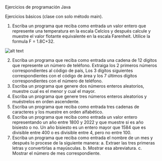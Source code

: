 Ejercicios de programación Java

Ejercicios básicos (clase con solo método main).
1. Escriba un programa que reciba como entrada un valor entero que represente una
temperatura en la escala Celcios y después calcule y muestre el valor flotante
equivalente en la escala Farenheit. Utilice la formula F = 1.8C+32.

![alt text](https://pin.it/6aboBGFTr)

2. Escriba un programa que reciba como entrada una cadena de 12 dígitos que represente
un número de teléfono. Extraiga los 2 primeros números correspondientes al código de
país, Los 3 dígitos siguientes correspondientes con el código de área y los 7 últimos
dígitos correspondientes con el número de teléfono.
3. Escriba un programa que genere dos números enteros aleatorios, muestre cual es el
menor y cual el mayor.
4. Escriba un programa que genere tres números enteros aleatorios y muéstrelos en orden
ascendente.
5. Escriba un programa que reciba como entrada tres cadenas de caracteres y los muestre
en orden alfabético.
6. Escriba un programa que reciba como entrada un valor entero representando un año
entre 1800 y 2022 y que muestre si es año bisiesto o no. Un año bisiesto es un entero
mayor que 1584 que es divisible entre 400 o es divisible entre 4, pero no entre 100.
7. Escriba un programa que reciba como entrada el nombre de un mes y después lo
procese de la siguiente manera:
a. Extraer las tres primeras letras y convertirlas a mayúsculas.
b. Mostrar esa abreviatura.
c. Mostrar el número de mes correspondiente.